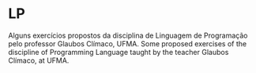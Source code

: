# LP
Alguns exercícios propostos da disciplina de Linguagem de Programação pelo professor Glaubos Clímaco, UFMA.
Some proposed exercises of the discipline of Programming Language taught by the teacher Glaubos Clímaco, at UFMA.
